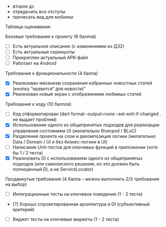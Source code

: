 - второе дз
- отредачить все отступы
- причесать вид для мобилки


Таблица оценивания:

Базовые требования к проекту (8 баллов)
- [ ] Есть актуальное описание (с изменениями из ДЗ2)
- [ ] Есть актуальные скриншоты
- [ ] Прикреплен актуальный APK-файл
- [ ] Работает на Android

Требования к функциональности (4 балла)
- [X] Реализован механизм сохранения избранных новостных статей (кнопку “нравится” для новости)”
- [X] Реализован новый экран с отображением любимых статей

Требования к коду (10 баллов)
- [ ] Код отформатирован (dart format –output=none –set-exit-if-changed . не выдает проблем)
- [X] Использование одного из общепринятых подходов для реализации управления состоянием UI (желательно Riverpod / BLoC)
- [X] Разделение проекта на слои и декомпозиция логики (желательно Data / Domain / UI и без бизнес-логики в UI)
- [ ] Написание Unit-тестов для ключевых функций в приложении (хотя бы 1 / 2 теста)
- [X] Реализовать DI с использованием одного из общепринятых подходов (или самописного решения, но это должен быть полноценный DI, а не ServiceLocator)

Продвинутые требования (4 балла – можно выполнить 2/3 требования на выбор)
- [ ] Интеграционные тесты на ключевое поведение (1 - 2 теста)
- [?] Хорошо спроектированная архитектура и DI (субъективный критерий)
- [ ] Виджет тесты на ключевые виджеты (1 - 2 теста)
